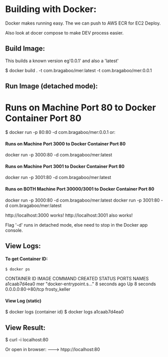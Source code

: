 # Building with Docker:

Docker makes running easy. The we can push to AWS ECR for EC2 Deploy.

Also look at docer compose to make DEV process easier.

## Build Image:

This builds a known version eg'0.0.1' and also a 'latest'

$ docker build . -t com.bragaboo/mer:latest -t com.bragaboo/mer:0.0.1

## Run Image (detached mode):

# Runs on Machine Port 80 to Docker Container Port 80

$ docker run -p 80:80 -d com.bragaboo/mer:0.0.1
or:

#### Runs on Machine Port 3000 to Docker Container Port 80

docker run -p 3000:80 -d com.bragaboo/mer:latest

#### Runs on Machine Port 3001 to Docker Container Port 80

docker run -p 3001:80 -d com.bragaboo/mer:latest

#### Runs on BOTH Machine Port 30000/3001 to Docker Container Port 80

docker run -p 3000:80 -d com.bragaboo/mer:latest
docker run -p 3001:80 -d com.bragaboo/mer:latest

http://localhost:3000 works!
http://localhost:3001 also works!

Flag '-d' runs in detached mode, else need to stop in the Docker app console.

## View Logs:

#### To get Container ID:

`$ docker ps`

CONTAINER ID IMAGE COMMAND CREATED STATUS PORTS NAMES
a1caab7d4ea0 mer "docker-entrypoint.s…" 8 seconds ago Up 8 seconds 0.0.0.0:80->80/tcp frosty_keller

#### View Log (static)

$ docker logs {container id}
$ docker logs a1caab7d4ea0

## View Result:

$ curl -i localhost:80

Or open in browser: ---> htpp://localhost:80
